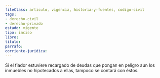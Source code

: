 ```yaml
---
fileClass: articulo, vigencia, historia-y-fuentes, codigo-civil
tags:
- derecho-civil
- derecho-privado
estado: vigente
tipo: inciso
libro:
titulo:
parrafo:
corriente-juridica:
---
```

Si el fiador estuviere recargado de deudas que pongan en peligro aun los inmuebles no hipotecados a ellas, tampoco se contará con éstos.